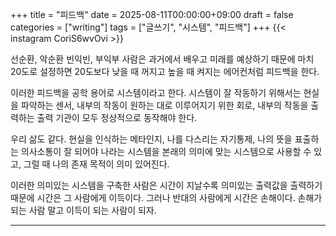 +++
title = "피드백"
date = 2025-08-11T00:00:00+09:00
draft = false
categories = ["writing"]
tags = ["글쓰기", "시스템", "피드백"]
+++
{{< instagram CoriS6wvOvi >}}

선순환, 악순환
빈익빈, 부익부
사람은 과거에서 배우고 미래를 예상하기 때문에 마치 20도로 설정하면 20도보다 낮을 때 꺼지고 높을 때 켜지는 에어컨처럼 피드백을 한다.

이러한 피드백을 공학 용어로 시스템이라고 한다.
시스템이 잘 작동하기 위해서는 현실을 파악하는 센서, 내부의 작동이 원하는 대로 이루어지기 위한 회로, 내부의 작동을 출력하는 출력 기관이 모두 정상적으로 동작해야 한다.

우리 삶도 같다.
현실을 인식하는 메타인지, 나를 다스리는 자기통제, 나의 뜻을 표출하는 의사소통이 잘 되어야 나라는 시스템을 본래의 의미에 맞는 시스템으로 사용할 수 있고, 그럴 때 나의 존재 목적이 의미 있어진다.

이러한 의미있는 시스템을 구축한 사람은 시간이 지날수록 의미있는 출력값을 출력하기 때문에 시간은 그 사람에게 이득이다.
그러나 반대의 사람에게 시간은 손해이다.
손해가 되는 사람 말고 이득이 되는 사람이 되자.

---

